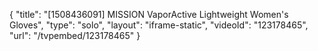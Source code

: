 {
    "title": "[1508436091] MISSION VaporActive Lightweight Women's Gloves",
    "type": "solo",
    "layout": "iframe-static",
    "videoId": "123178465",
    "url": "\/tvpembed\/123178465"
}